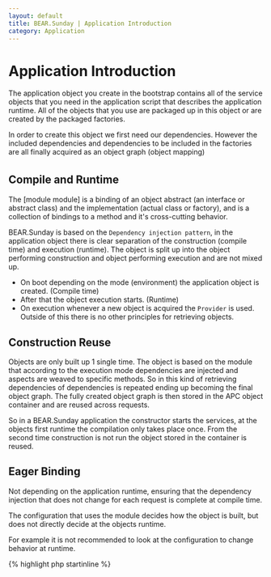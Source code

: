 ```yaml
---
layout: default
title: BEAR.Sunday | Application Introduction 
category: Application
---
```


# Application Introduction 

The application object you create in the bootstrap contains all of the service objects that you need in the application script that describes the application runtime.
All of the objects that you use are packaged up in this object or are created by the packaged factories.

In order to create this object we first need our dependencies. However the included dependencies and 
dependencies to be included in the factories are all finally acquired as an object graph (object mapping)

## Compile and Runtime　

The [module module] is a binding of an object abstract (an interface or abstract class) and the implementation (actual class or factory), and is a collection of bindings to a method and it's cross-cutting behavior.

BEAR.Sunday is based on the `Dependency injection pattern`, in the application object there is clear separation of the construction (compile time) and execution (runtime).
The object is split up into the object performing construction and object performing execution and are not mixed up.

 * On boot depending on the mode (environment) the application object is created. (Compile time)
 * After that the object execution starts. (Runtime)
 * On execution whenever a new object is acquired the `Provider` is used. Outside of this there is no other principles for retrieving objects.

## Construction Reuse 

Objects are only built up 1 single time. The object is based on the module that according to the execution mode dependencies are injected and aspects are weaved to specific methods. So in this kind of retrieving dependencies of dependencies is repeated ending up becoming the final object graph. The fully created object graph is then stored in the APC object container and are reused across requests.

So in a BEAR.Sunday application the constructor starts the services,
at the objects first runtime the compilation only takes place once. From the second time construction is not run the object stored in the container is reused.

## Eager Binding 

Not depending on the application runtime, ensuring that the dependency injection that does not change for each request is complete at compile time.

The configuration that uses the module decides how the object is built, but does not directly decide at the objects runtime.

For example it is not recommended to look at the configuration to change behavior at runtime.

{% highlight php startinline %}
<?php
// Not recommended
if ($config['debug'] === true) {
    //For use in debugging
}
{% endhighlight %}

Instead *at compile time upon checking the configuration bind to an object with different behavior*.
The compile completed object can process just the differences at runtime. So it isn't recommended to have code that assigns strings in every request.

Fore example in the development screen there are tools that you can check the information about many objects, because the development renderer is bound to the rendering interface, the renderer does not check the application mode to change the rendering. The application mode is not a variable that changes runtime behavior when the application is executed, instead according to that mode an object is created.

Each of the objects that build up the `Sandbox` application are not aware of the current execution mode.

## Late Binding 

The dependencies do not change through a request but there are things that can only be decided at runtime. For example, the log object will need to know what kind of request it is, the DB object may need to know what instance （master/slave) is needed depending on the request method, at compile time eager binding is not possible.

Depending on the method, the cut in interceptor solves the problem through a delayed binding of the dependencies. The interceptor can inject the dependencies depending on the context right before the method is run.

The clear separation of eager binding and delayed binding to aim for advanced software quality and performance are features of BEAR.Sunday.